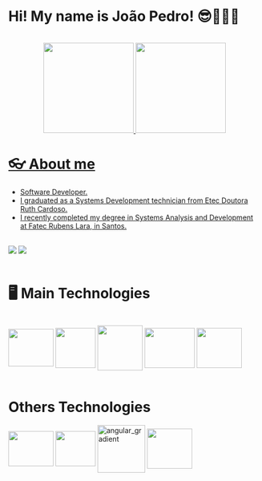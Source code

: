 
# Hi! My name is João Pedro! 😎👨🏽‍💻

<br>

<div align="center">
  <a href="https://github.com/JPedro759">
  <img height="180em" src="https://github-readme-stats.vercel.app/api?username=JPedro759&show_icons=true&theme=tokyonight"/>
  <img height="180em" src="https://github-readme-stats.vercel.app/api/top-langs/?username=JPedro759&layout=compact&langs_count=7&theme=tokyonight"/>
</div>

# 👓 About me
<div>
  <ul>
    <li>Software Developer.</li>
    <li>I graduated as a Systems Development technician from Etec Doutora Ruth Cardoso.</li>
    <li>I recently completed my degree in Systems Analysis and Development at Fatec Rubens Lara, in Santos.</li>
  </ul>
  <br>
  <a href="https://www.linkedin.com/in/joão-pedro-melo-65678322b" target="_blank"><img src="https://img.shields.io/badge/-LinkedIn-%230077B5?style=for-the-badge&logo=linkedin&logoColor=white" target="_blank"></a>
  <a href = "mailto:joaopedromeloo03@gmail.com"><img src="https://img.shields.io/badge/-Gmail-%23333?style=for-the-badge&logo=gmail&logoColor=white" target="_blank"></a>
</div>

<br>

# 🖥️ Main Technologies
<div style="display: inline_block">
 <br>
  <img align="center" height="75" width="90" src="https://cdn.jsdelivr.net/gh/devicons/devicon@latest/icons/android/android-plain-wordmark.svg" />
  <img align="center" height="80" width="80" src="https://cdn.jsdelivr.net/gh/devicons/devicon@latest/icons/java/java-original-wordmark.svg" />      
  <img align="center" height="90" width="90" src="https://cdn.jsdelivr.net/gh/devicons/devicon@latest/icons/kotlin/kotlin-original.svg" />
  <img align="center" height="80" width="100" src="https://cdn.jsdelivr.net/gh/devicons/devicon@latest/icons/jetpackcompose/jetpackcompose-original.svg" />
  <img align="center" height="80" width="90" src="https://cdn.jsdelivr.net/gh/devicons/devicon@latest/icons/firebase/firebase-original.svg" />  
</div>

<br>

# Others Technologies
<div style="display: inline_block">
  <img align="center" height="70" width="90" src="https://cdn.jsdelivr.net/gh/devicons/devicon/icons/javascript/javascript-original.svg" />
  <img align="center" height="70" width="80" src="https://cdn.jsdelivr.net/gh/devicons/devicon/icons/typescript/typescript-original.svg" />
  <img align="center" height="95" width="95" alt="angular_gradient" src="https://github.com/JPedro759/JPedro759/assets/77515431/5678c171-4d02-414c-8304-c76c704e4368">
  <img align="center" height="80" width="90" src="https://cdn.jsdelivr.net/gh/devicons/devicon@latest/icons/mysql/mysql-original-wordmark.svg" />
</div>
